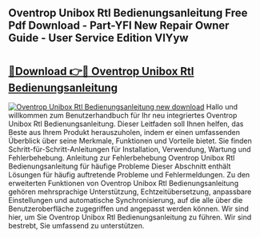 ## Oventrop Unibox Rtl Bedienungsanleitung Free Pdf Download - Part-YFI New Repair Owner Guide - User Service Edition VIYyw

# <h2><a href="http://df0kp0m.blite.top/?on=Oventrop+Unibox+Rtl+Bedienungsanleitung">🔗Download 👉🔴 Oventrop Unibox Rtl Bedienungsanleitung</a></h2>

[![Oventrop Unibox Rtl Bedienungsanleitung new download](https://i.imgur.com/lujVjoI.png)](http://df0kp0m.blite.top/?on=Oventrop+Unibox+Rtl+Bedienungsanleitung)
Hallo und willkommen zum Benutzerhandbuch für Ihr neu integriertes Oventrop Unibox Rtl Bedienungsanleitung. Dieser Leitfaden soll Ihnen helfen, das Beste aus Ihrem Produkt herauszuholen, indem er einen umfassenden Überblick über seine Merkmale, Funktionen und Vorteile bietet. Sie finden Schritt-für-Schritt-Anleitungen für Installation, Verwendung, Wartung und Fehlerbehebung. Anleitung zur Fehlerbehebung Oventrop Unibox Rtl Bedienungsanleitung für häufige Probleme Dieser Abschnitt enthält Lösungen für häufig auftretende Probleme und Fehlermeldungen. Zu den erweiterten Funktionen von Oventrop Unibox Rtl Bedienungsanleitung gehören mehrsprachige Unterstützung, Echtzeitübersetzung, anpassbare Einstellungen und automatische Synchronisierung, auf die alle über die Benutzeroberfläche zugegriffen und angepasst werden können. Wir sind hier, um Sie Oventrop Unibox Rtl Bedienungsanleitung zu führen. Wir sind bestrebt, Sie umfassend zu unterstützen.
